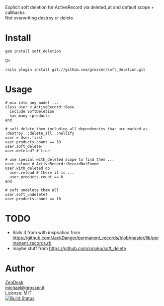 Explicit soft deletion for ActiveRecord via deleted_at and default scope + callbacks.<br/>
Not overwriting destroy or delete.

Install
=======
    gem install soft_deletion
Or

    rails plugin install git://github.com/grosser/soft_deletion.git


Usage
=====
    # mix into any model ...
    class User < ActiveRecord::Base
      include SoftDeletion
      has_many :products
    end

    # soft delete them including all dependencies that are marked as :destroy, :delete_all, :nullify
    user = User.first
    user.products.count == 10
    user.soft_delete!
    user.deleted? # true

    # use special with_deleted scope to find them ...
    user.reload # ActiveRecord::RecordNotFound
    User.with_deleted do
      user.reload # there it is ...
      user.products.count == 0
    end

    # soft undelete them all
    user.soft_undelete!
    user.products.count == 10

TODO
====
 - Rails 3 from with inspiration from https://github.com/JackDanger/permanent_records/blob/master/lib/permanent_records.rb
 - maybe stuff from https://github.com/smoku/soft_delete


Author
======
[ZenDesk](http://zendesk.com)<br/>
michael@grosser.it<br/>
License: MIT<br/>
[![Build Status](https://secure.travis-ci.org/grosser/soft_deletion.png)](http://travis-ci.org/grosser/soft_deletion)
